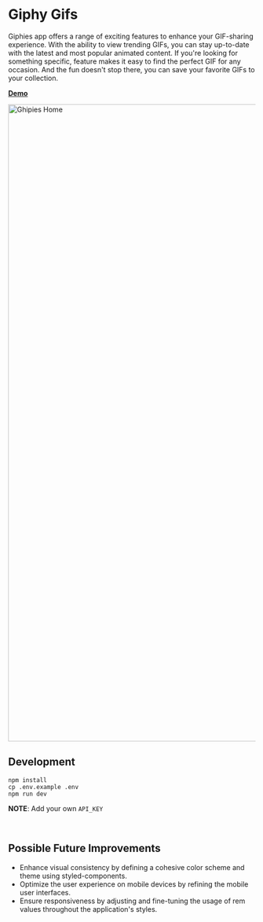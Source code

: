 # Giphy Gifs
Giphies app offers a range of exciting features to enhance your GIF-sharing experience. With the ability to view trending GIFs, you can stay up-to-date with the latest and most popular animated content. If you're looking for something specific, feature makes it easy to find the perfect GIF for any occasion. And the fun doesn't stop there, you can save your favorite GIFs to your collection.

[**Demo**](https://drive.google.com/file/d/1IkEnt-hnfJwdRu-OGf-vJjw8Tvt86vWq/view?usp=sharing)

<img width="1297" alt="Ghipies Home" src="https://github.com/Sameera94/giphy-gifs/assets/15723190/8a056e0b-fe51-4d56-a037-a968c42adca3">




## Development

```
npm install
cp .env.example .env
npm run dev
```

**NOTE**: Add your own `API_KEY`

<br/>

## Possible Future Improvements
- Enhance visual consistency by defining a cohesive color scheme and theme using styled-components.
- Optimize the user experience on mobile devices by refining the mobile user interfaces.
- Ensure responsiveness by adjusting and fine-tuning the usage of rem values throughout the application's styles.
